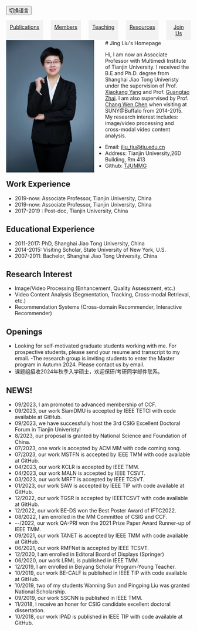 <!-- CSS -->
<style>
.columns {
  display: flex;
}

.column {
  flex: 1;
  text-align: center;
  padding: 10px;
  background-color: #f2f2f2;
}
 .language-content {
  margin-bottom: 15px;
} 
</style>
<button onclick="toggleLanguage()">切换语言</button>

<!-- 中英文内容 -->
<div id="content" class="language-content">
<!-- 分栏界面开始 -->
<div class="columns">
  <a href="publications.html" class="column" target="_blank">Publications</a>
  <a href="members.html" class="column" target="_blank">Members</a>
  <a href="teaching.html" class="column" target="_blank">Teaching</a>
  <a href="resources.html" class="column" target="_blank">Resources</a>
  <a href="joinus.html" class="column" target="_blank">Join Us</a>
</div>
<!-- 分栏界面结束 -->
<!-- README.md -->
# Jing Liu's Homepage

<img src="image.png" alt="图片描述" style="float:left;margin-right:30px;margin-left:0px;max-width:240px; height:auto;" />

Hi, I am now an Associate Professor with Multimedi Institute of Tianjin University. I received the B.E and Ph.D. degree from Shanghai Jiao Tong Univeristy under the supervision of Prof. <a href="https://english.seiee.sjtu.edu.cn/english/detail/842_802.htm">Xiaokang Yang</a> and Prof. <a href="https://scholar.google.ca/citations?user=E6zbSYgAAAAJ">Guangtao Zhai</a>. I am also supervised by Prof. <a href="https://cse.buffalo.edu/UBMM/People/dr.chen.html">Chang Wen Chen</a> when visiting at SUNY@Buffalo from 2014-2015. My research interest includes: image/video processing and cross-modal video content analysis. 

- Email:  jliu_tju@tju.edu.cn
- Address: Tianjin University,26D Building, Rm 413
- Github: <a href="https://github.com/TJUMMG" target="_blank">TJUMMG</a>

## Work Experience

- 2019-now: Associate Professor, Tianjin University, China 
- 2019-now: Associate Professor, Tianjin University, China 
- 2017-2019 : Post-doc, Tianjin University, China

## Educational Experience

- 2011-2017: PhD, Shanghai Jiao Tong University, China
- 2014-2015: Visiting Scholar, State University of New York, U.S.
- 2007-2011: Bachelor, Shanghai Jiao Tong University, China

## Research Interest

- Image/Video Processing (Enhancement, Quality Assessment,  etc.)
- Video Content Analysis (Segmentation, Tracking, Cross-modal Retrieval, etc.)
- Recommendation Systems (Cross-domain Recommender, Interactive Recommender)

## Openings
- Looking for self-motivated graduate students working with me. For prospective students, please send your resume and transcript to my email.
-The research group is inviting students to enter the Master program in Autumn 2024. Please contact us by email.
- 课题组招收2024年秋季入学硕士，欢迎保研/考研同学邮件联系。

## NEWS!
- 09/2023, I am promoted to advanced membership of CCF.
- 09/2023, our work SiamDMU is accepted by IEEE TETCI  with code available at GitHub.
- 09/2023, we have successfully host the 3rd CSIG Excellent Doctoral Forum in Tianjin Univeristy!
- 8/2023, our proposal is granted by National Science and Foundation of China.
- 07/2023, one work is accepted by ACM MM with code coming song.
- 07/2023, our work MSTFN is accepted by IEEE TMM with code available at GitHub.
- 04/2023, our work KCLR is accepted by IEEE TMM.
- 04/2023, our work MALN is accepted by IEEE TCSVT.
- 03/2023, our work MRFT is accepted by IEEE TCSVT.
- 01/2023, our work SAW is accepted by IEEE TIP with code available at GitHub.
- 12/2022, our work TGSR is accepted by IEEETCSVT with code available at GitHub.
- 12/2022, our work BE-DS won the Best Poster Award of IFTC2022.
- 08/2022, I am enrolled in the MM Committee of CSIG and CCF.
- --/2022, our work QA-PRI won the 2021 Prize Paper Award Runner-up of IEEE TMM.
- 09/2021, our work TANET is accepted by IEEE TMM with code available at GitHub.
- 06/2021, our work RMFNet is accepted by IEEE TCSVT.
- 12/2020, I am enrolled  in Editoral Board of Displays (Springer)
- 06/2020, our work LRML is published in IEEE TMM.
- 12/2019, I am enrolled in Beiyang Scholar Program-Young Teacher.
- 10/2019, our work BE-CALF is published in IEEE TIP with code available at GitHub.
- 10/2019, two of my students Wanning Sun and Pingping Liu was granted National Scholarship.
- 09/2019, our work SSCNN is published in IEEE TMM.
- 11/2018, I receive an honer for CSIG candidate excellent doctoral dissertation.
- 10/2018, our work IPAD is published in IEEE TIP with code available at GitHub.
</div>

<script>
function toggleLanguage() {
  var content = document.getElementById("content");
  var zhContent = document.getElementById("zh-CN");
  
  if (content.style.display !== "none") {
    content.style.display = "none";
    zhContent.style.display = "block";
  } else {
    content.style.display = "block";
    zhContent.style.display = "none";
  }
}
</script>
